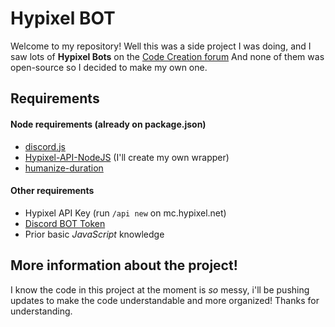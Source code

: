 # Hypixel BOT
Welcome to my repository! Well this was a side project I was doing, and I saw lots of **Hypixel Bots** on the [Code Creation forum](https://hypixel.net/forums/code-creations.65/)
And none of them was open-source so I decided to make my own one.

## Requirements
#### Node requirements (already on package.json)
* [discord.js](https://www.npmjs.com/package/discord.js)
* [Hypixel-API-NodeJS](https://www.npmjs.com/package/hypixel-api-nodejs) (I'll create my own wrapper)
* [humanize-duration](https://www.npmjs.com/package/humanize-duration)
#### Other requirements
* Hypixel API Key (run `/api new` on mc.hypixel.net)
* [Discord BOT Token](https://discord.com/developers/applications/me)
* Prior basic *JavaScript* knowledge

## More information about the project!
I know the code in this project at the moment is *so* messy, i'll be pushing updates to make the code understandable and more organized!
Thanks for understanding.
